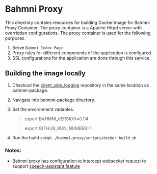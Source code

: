 # Bahmni Proxy

This directory contains resources for building Docker image for Bahmni Proxy Container. The proxy container is a Apache Httpd server with overridden configurations. The proxy container is used for the following purposes.
1. Serve `Bahmni Index Page`
2. Proxy rules for different components of the application is configured.
3. SSL configurations for the application are done through this service.

## Building the image locally
1. Checkout the [client_side_logging](https://github.com/Bahmni/client_side_logging) repository in the same location as bahmni-package.
2. Navigate into bahmni-package directory.
3. Set the environment variables. 
     > export BAHMNI_VERSION=0.94 

     > export GITHUB_RUN_NUMBER=1
4. Run the build script `./bahmni-proxy/scripts/docker_build.sh`

### Notes:

  * Bahmni proxy has configuration to intercept websocket request to support [speech-assistant feature](https://github.com/Bahmni/speech-assistant-package)
